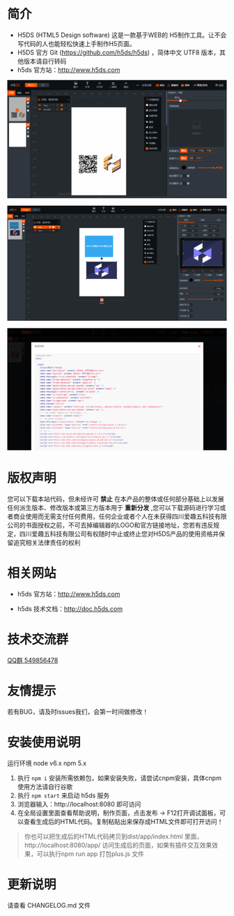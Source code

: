 # **简介**

- H5DS (HTML5 Design software) 这是一款基于WEB的 H5制作工具。让不会写代码的人也能轻松快速上手制作H5页面。
- H5DS 官方 Git (https://github.com/h5ds/h5ds) ，简体中文 UTF8 版本，其他版本请自行转码
- h5ds 官方站：http://www.h5ds.com

![img](doc/images/h5ds.gif)

![img](doc/images/demo.png)

![img](doc/images/demo2.png)

# **版权声明**

您可以下载本站代码，但未经许可 **禁止** 在本产品的整体或任何部分基础上以发展任何派生版本、修改版本或第三方版本用于 **重新分发** ,您可以下载源码进行学习或者商业使用而无需支付任何费用，任何企业或者个人在未获得四川爱趣五科技有限公司的书面授权之前，不可去掉编辑器的LOGO和官方链接地址，您若有违反规定，四川爱趣五科技有限公司有权随时中止或终止您对H5DS产品的使用资格并保留追究相关法律责任的权利

# **相关网站**

- h5ds 官方站：http://www.h5ds.com

- h5ds 技术文档：http://doc.h5ds.com

# **技术交流群**

[QQ群 549856478](https://jq.qq.com/?_wv=1027&k=5I0kPBX)

# **友情提示**

若有BUG，请及时issues我们，会第一时间做修改！

# **安装使用说明**

运行环境 node v6.x npm 5.x

1. 执行 `npm i` 安装所需依赖包，如果安装失败，请尝试cnpm安装，具体cnpm使用方法请自行谷歌
2. 执行 `npm start` 来启动 h5ds 服务
3. 浏览器输入：http://localhost:8080 即可访问
4. 在全局设置里面查看帮助说明，制作页面，点击发布 -> F12打开调试面板，可以查看生成后的HTML代码。复制粘贴出来保存成HTML文件即可打开访问！

> 你也可以把生成后的HTML代码拷贝到dist/app/index.html 里面，http://localhost:8080/app/ 访问生成后的页面，如果有插件交互效果效果，可以执行npm run app 打包plus.js 文件

# **更新说明**

请查看 CHANGELOG.md 文件
